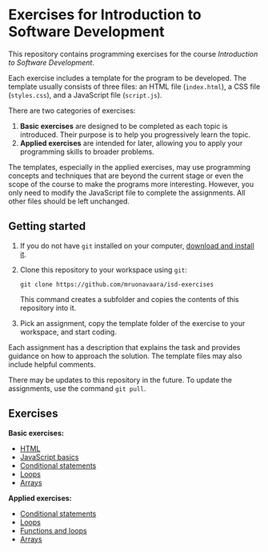 # Exercises for Introduction to Software Development

This repository contains programming exercises for the course _Introduction to Software Development_.

Each exercise includes a template for the program to be developed. The template usually consists of three files: an HTML file (`index.html`), a CSS file (`styles.css`), and a JavaScript file (`script.js`).

There are two categories of exercises:

1. **Basic exercises** are designed to be completed as each topic is introduced. Their purpose is to help you progressively learn the topic.
2. **Applied exercises** are intended for later, allowing you to apply your programming skills to broader problems.

The templates, especially in the applied exercises, may use programming concepts and techniques that are beyond the current stage or even the scope of the course to make the programs more interesting. However, you only need to modify the JavaScript file to complete the assignments. All other files should be left unchanged.

## Getting started

1. If you do not have `git` installed on your computer, [download and install it](https://git-scm.com/downloads).

2. Clone this repository to your workspace using `git`:

    ```
    git clone https://github.com/mruonavaara/isd-exercises
    ```

    This command creates a subfolder and copies the contents of this repository into it.

3. Pick an assignment, copy the template folder of the exercise to your workspace, and start coding.

Each assignment has a description that explains the task and provides guidance on how to approach the solution. The template files may also include helpful comments.

There may be updates to this repository in the future. To update the assignments, use the command `git pull`.

## Exercises

**Basic exercises:**
- [HTML](basic/html/html.md)
- [JavaScript basics](basic/js_basics/js_basics.md)
- [Conditional statements](basic/conditional_statements/conditional_statements.md)
- [Loops](basic/loops/loops.md)
- [Arrays](basic/arrays/arrays.md)

**Applied exercises:**
- [Conditional statements](applied/conditional_statements/exercise.md)
- [Loops](applied/loops/exercise.md)
- [Functions and loops](applied/functions_and_loops/exercise.md)
- [Arrays](applied/arrays/exercise.md)
